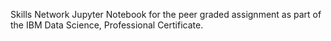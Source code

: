 Skills Network Jupyter Notebook for the peer graded assignment as part of the IBM Data Science, Professional Certificate.
